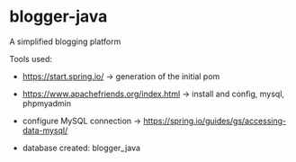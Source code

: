 # blogger-java
A simplified blogging platform

Tools used:
- https://start.spring.io/ -> generation of the initial pom
- https://www.apachefriends.org/index.html -> install and config, mysql, phpmyadmin
- configure MySQL connection -> https://spring.io/guides/gs/accessing-data-mysql/

- database created: blogger_java